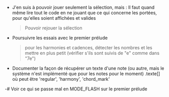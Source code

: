 * J'en suis à pouvoir jouer seulement la sélection, mais :
  Il faut quand même lire tout le code en ne jouant que ce qui concerne les portées,
  pour qu'elles soient affichées et valides
  > Pouvoir rejouer la sélection
  
* Poursuivre les essais avec le premier prélude
  > pour les harmonies et cadences, détecter les nombres et les
    mettre en plus petit (vérifier s'ils sont suivis de "e" comme dans "7e")

* Documenter la façon de récupérer un texte d'une note (ou autre, mais le système n'est implémenté que pour les notes pour le moment)
    <note>.texte[<cle>] où <cle> peut être 'regular', 'harmony', 'chord_mark'


-# Voir ce qui se passe mal en MODE_FLASH sur le premier prélude
    

